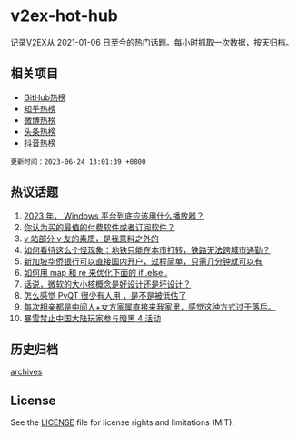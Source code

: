 # v2ex-hot-hub

 记录[V2EX](https://www.v2ex.com/)从 2021-01-06 日至今的热门话题。每小时抓取一次数据，按天[归档](archives)。
 
 ## 相关项目

- [GitHub热榜](https://github.com/it985/github-hot-hub)
- [知乎热榜](https://github.com/it985/zhihu-hot-hub)
- [微博热榜](https://github.com/it985/weibo-hot-hub)
- [头条热榜](https://github.com/it985/toutiao-hot-hub)
- [抖音热榜](https://github.com/it985/douyin-hot-hub)


 `更新时间：2023-06-24 13:01:39 +0800`

## 热议话题

1. [2023 年， Windows 平台到底应该用什么播放器？](https://www.v2ex.com/t/951012)
1. [你认为买的最值的付费软件或者订阅软件？](https://www.v2ex.com/t/951081)
1. [v 站部分 v 友的素质，是我意料之外的](https://www.v2ex.com/t/951127)
1. [如何看待这么个怪现象：地铁只能在本市打转，铁路无法跨城市通勤？](https://www.v2ex.com/t/951021)
1. [新加坡华侨银行可以直接国内开户，过程简单，只需几分钟就可以有](https://www.v2ex.com/t/951126)
1. [如何用 map 和 re 来优化下面的 if..else..](https://www.v2ex.com/t/951017)
1. [话说，微软的大小核概念是好设计还是坏设计？](https://www.v2ex.com/t/951087)
1. [怎么感觉 PyQT 很少有人用 ，是不是被低估了](https://www.v2ex.com/t/951057)
1. [每次相亲都是中间人+女方家属直接来我家里，感觉这种方式过于落后。](https://www.v2ex.com/t/951037)
1. [暴雪禁止中国大陆玩家参与暗黑 4 活动](https://www.v2ex.com/t/951139)

## 历史归档

[archives](archives)

## License

See the [LICENSE](LICENSE) file for license rights and limitations (MIT).
